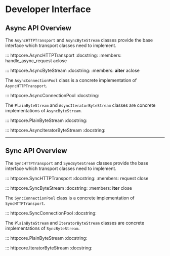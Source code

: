 # Developer Interface

## Async API Overview

The `AsyncHTTPTransport` and `AsyncByteStream` classes provide the base
interface which transport classes need to implement.

::: httpcore.AsyncHTTPTransport
    :docstring:
    :members: handle_async_request aclose

::: httpcore.AsyncByteStream
    :docstring:
    :members: __aiter__ aclose

The `AsyncConnectionPool` class is a concrete implementation of `AsyncHTTPTransport`.

::: httpcore.AsyncConnectionPool
    :docstring:


The `PlainByteStream` and `AsyncIteratorByteStream` classes are concrete implementations of `AsyncByteStream`.

::: httpcore.PlainByteStream
    :docstring:

::: httpcore.AsyncIteratorByteStream
    :docstring:

---

## Sync API Overview

The `SyncHTTPTransport` and `SyncByteStream` classes provide the base
interface which transport classes need to implement.

::: httpcore.SyncHTTPTransport
    :docstring:
    :members: request close

::: httpcore.SyncByteStream
    :docstring:
    :members: __iter__ close

The `SyncConnectionPool` class is a concrete implementation of `SyncHTTPTransport`.

::: httpcore.SyncConnectionPool
    :docstring:

The `PlainByteStream` and `IteratorByteStream` classes are concrete implementations of `SyncByteStream`.

::: httpcore.PlainByteStream
    :docstring:

::: httpcore.IteratorByteStream
    :docstring:
